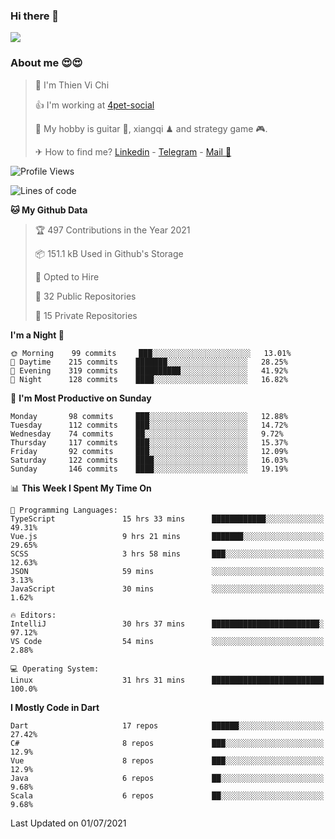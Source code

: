 ### Hi there 👋
![](https://media1.tenor.com/images/9aa4aee77151757a310fcdb4b8fd2a0a/tenor.gif?itemid=12671405)

### About me 😍😍

> 🙎 I'm Thien Vi Chi
> 
> 👍 I'm working at [4pet-social](https://github.com/4pet-social)
>
> 🥞 My hobby is guitar 🎸, xiangqi ♟ and strategy game 🎮.
> 
> ✈ How to find me? [Linkedin](https://www.linkedin.com/in/tvc12/) - [Telegram](https://t.me/yeutham212) - [Mail 📧](mailto:meomeocf98@gmail.com)
> 

<!--START_SECTION:waka-->
![Profile Views](http://img.shields.io/badge/Profile%20Views-8-blue)

![Lines of code](https://img.shields.io/badge/From%20Hello%20World%20I%27ve%20Written-745135%20lines%20of%20code-blue)

**🐱 My Github Data** 

> 🏆 497 Contributions in the Year 2021
 > 
> 📦 151.1 kB Used in Github's Storage 
 > 
> 💼 Opted to Hire
 > 
> 📜 32 Public Repositories 
 > 
> 🔑 15 Private Repositories  
 > 
**I'm a Night 🦉** 

```text
🌞 Morning    99 commits     ███░░░░░░░░░░░░░░░░░░░░░░   13.01% 
🌆 Daytime    215 commits    ███████░░░░░░░░░░░░░░░░░░   28.25% 
🌃 Evening    319 commits    ██████████░░░░░░░░░░░░░░░   41.92% 
🌙 Night      128 commits    ████░░░░░░░░░░░░░░░░░░░░░   16.82%

```
📅 **I'm Most Productive on Sunday** 

```text
Monday       98 commits     ███░░░░░░░░░░░░░░░░░░░░░░   12.88% 
Tuesday      112 commits    ███░░░░░░░░░░░░░░░░░░░░░░   14.72% 
Wednesday    74 commits     ██░░░░░░░░░░░░░░░░░░░░░░░   9.72% 
Thursday     117 commits    ███░░░░░░░░░░░░░░░░░░░░░░   15.37% 
Friday       92 commits     ███░░░░░░░░░░░░░░░░░░░░░░   12.09% 
Saturday     122 commits    ████░░░░░░░░░░░░░░░░░░░░░   16.03% 
Sunday       146 commits    ████░░░░░░░░░░░░░░░░░░░░░   19.19%

```


📊 **This Week I Spent My Time On** 

```text
💬 Programming Languages: 
TypeScript               15 hrs 33 mins      ████████████░░░░░░░░░░░░░   49.31% 
Vue.js                   9 hrs 21 mins       ███████░░░░░░░░░░░░░░░░░░   29.65% 
SCSS                     3 hrs 58 mins       ███░░░░░░░░░░░░░░░░░░░░░░   12.63% 
JSON                     59 mins             ░░░░░░░░░░░░░░░░░░░░░░░░░   3.13% 
JavaScript               30 mins             ░░░░░░░░░░░░░░░░░░░░░░░░░   1.62%

🔥 Editors: 
IntelliJ                 30 hrs 37 mins      ████████████████████████░   97.12% 
VS Code                  54 mins             ░░░░░░░░░░░░░░░░░░░░░░░░░   2.88%

💻 Operating System: 
Linux                    31 hrs 31 mins      █████████████████████████   100.0%

```

**I Mostly Code in Dart** 

```text
Dart                     17 repos            ██████░░░░░░░░░░░░░░░░░░░   27.42% 
C#                       8 repos             ███░░░░░░░░░░░░░░░░░░░░░░   12.9% 
Vue                      8 repos             ███░░░░░░░░░░░░░░░░░░░░░░   12.9% 
Java                     6 repos             ██░░░░░░░░░░░░░░░░░░░░░░░   9.68% 
Scala                    6 repos             ██░░░░░░░░░░░░░░░░░░░░░░░   9.68%

```



 Last Updated on 01/07/2021
<!--END_SECTION:waka-->